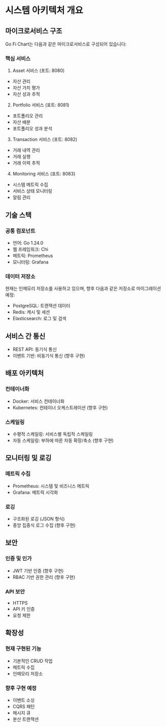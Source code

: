 # 시스템 아키텍처 개요

## 마이크로서비스 구조
Go Fi Chart는 다음과 같은 마이크로서비스로 구성되어 있습니다:

### 핵심 서비스
1. Asset 서비스 (포트: 8080)
- 자산 관리
- 자산 가치 평가
- 자산 성과 추적

2. Portfolio 서비스 (포트: 8081)
- 포트폴리오 관리
- 자산 배분
- 포트폴리오 성과 분석

3. Transaction 서비스 (포트: 8082)
- 거래 내역 관리
- 거래 실행
- 거래 이력 추적

4. Monitoring 서비스 (포트: 8083)
- 시스템 메트릭 수집
- 서비스 상태 모니터링
- 알림 관리

## 기술 스택
### 공통 컴포넌트
- 언어: Go 1.24.0
- 웹 프레임워크: Chi
- 메트릭: Prometheus
- 모니터링: Grafana

### 데이터 저장소
현재는 인메모리 저장소를 사용하고 있으며, 향후 다음과 같은 저장소로 마이그레이션 예정:
- PostgreSQL: 트랜잭션 데이터
- Redis: 캐시 및 세션
- Elasticsearch: 로그 및 검색

## 서비스 간 통신
- REST API: 동기식 통신
- 이벤트 기반: 비동기식 통신 (향후 구현)

## 배포 아키텍처
### 컨테이너화
- Docker: 서비스 컨테이너화
- Kubernetes: 컨테이너 오케스트레이션 (향후 구현)

### 스케일링
- 수평적 스케일링: 서비스별 독립적 스케일링
- 자동 스케일링: 부하에 따른 자동 확장/축소 (향후 구현)

## 모니터링 및 로깅
### 메트릭 수집
- Prometheus: 시스템 및 비즈니스 메트릭
- Grafana: 메트릭 시각화

### 로깅
- 구조화된 로깅 (JSON 형식)
- 중앙 집중식 로그 수집 (향후 구현)

## 보안
### 인증 및 인가
- JWT 기반 인증 (향후 구현)
- RBAC 기반 권한 관리 (향후 구현)

### API 보안
- HTTPS
- API 키 인증
- 요청 제한

## 확장성
### 현재 구현된 기능
- 기본적인 CRUD 작업
- 메트릭 수집
- 인메모리 저장소

### 향후 구현 예정
- 이벤트 소싱
- CQRS 패턴
- 메시지 큐
- 분산 트랜잭션 